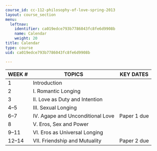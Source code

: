 ```yaml
---
course_id: cc-112-philosophy-of-love-spring-2013
layout: course_section
menu:
  leftnav:
    identifier: ca019edce793b7786043fc8fe6d9908b
    name: Calendar
    weight: 20
title: Calendar
type: course
uid: ca019edce793b7786043fc8fe6d9908b

---
```


| WEEK # | TOPICS | KEY DATES |
| --- | --- | --- |
| 1 | Introduction | &nbsp; |
| 2 | I. Romantic Longing | &nbsp; |
| 3 | II. Love as Duty and Intention | &nbsp; |
| 4–5 | III. Sexual Longing | &nbsp; |
| 6–7 | IV. Agape and Unconditional Love | Paper 1 due |
| 8 | V. Eros, Sex and Power | &nbsp; |
| 9–11 | VI. Eros as Universal Longing | &nbsp; |
| 12–14 | VII. Friendship and Mutuality | Paper 2 due